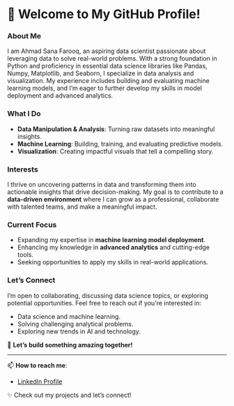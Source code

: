 # 👋 Welcome to My GitHub Profile!  

### About Me  
I am Ahmad Sana Farooq, an aspiring data scientist passionate about leveraging data to solve real-world problems. With a strong foundation in Python and proficiency in essential data science libraries like Pandas, Numpy, Matplotlib, and Seaborn, I specialize in data analysis and visualization. My experience includes building and evaluating machine learning models, and I’m eager to further develop my skills in model deployment and advanced analytics.
### What I Do  
- **Data Manipulation & Analysis**: Turning raw datasets into meaningful insights.  
- **Machine Learning**: Building, training, and evaluating predictive models.  
- **Visualization**: Creating impactful visuals that tell a compelling story.  

### Interests  
I thrive on uncovering patterns in data and transforming them into actionable insights that drive decision-making. My goal is to contribute to a **data-driven environment** where I can grow as a professional, collaborate with talented teams, and make a meaningful impact.  

### Current Focus  
- Expanding my expertise in **machine learning model deployment**.  
- Enhancing my knowledge in **advanced analytics** and cutting-edge tools.  
- Seeking opportunities to apply my skills in real-world applications.  

### Let’s Connect  
I’m open to collaborating, discussing data science topics, or exploring potential opportunities. Feel free to reach out if you're interested in:  
- Data science and machine learning.  
- Solving challenging analytical problems.  
- Exploring new trends in AI and technology.  

🔗 **Let’s build something amazing together!**  

---  
📫 **How to reach me**:  
- [LinkedIn Profile](https://www.linkedin.com/in/ahmad-sana-farooq/)    

✨ Check out my projects and let’s connect!  
